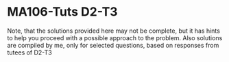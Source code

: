 # MA106-Tuts D2-T3
Note, that the solutions provided here may not be complete, but it has hints to help you proceed with a possible approach to the problem. Also solutions are compiled by me, only for selected questions, based on responses from tutees of D2-T3<br>
